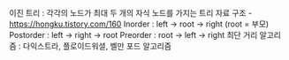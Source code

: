이진 트리 : 각각의 노드가 최대 두 개의 자식 노드를 가지는 트리 자료 구조 - https://hongku.tistory.com/160
    Inorder : left -> root -> right (root = 부모)
    Postorder : left -> right -> root
    Preorder : root -> left -> right
최단 거리 알고리즘 : 다익스트라, 플로이드워셜, 벨만 포드 알고리즘